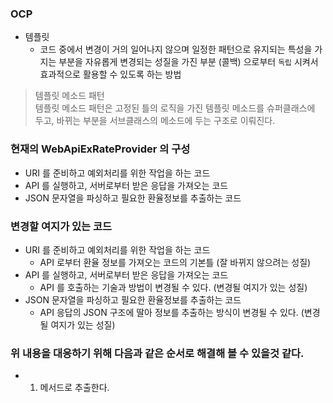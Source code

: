 ### OCP
- 템플릿
  - 코드 중에서 변경이 거의 일어나지 않으며 일정한 패턴으로 유지되는 특성을 가지는 부분을 자유롭게 변경되는 성질을 가진 부분 (콜백) 으로부터 `독립` 시켜서 효과적으로 활용할 수 있도록 하는 방법

> 템플릿 메소드 패턴 <br/>
> 템플릿 메소드 패턴은 고정된 틀의 로직을 가진 템플릿 메소드를 슈퍼클래스에 두고, 바뀌는 부분을 서브클래스의 메소드에 두는 구조로 이뤄진다. 

### 현재의 WebApiExRateProvider 의 구성
- URI 를 준비하고 예외처리를 위한 작업을 하는 코드
- API 를 실행하고, 서버로부터 받은 응답을 가져오는 코드
- JSON 문자열을 파싱하고 필요한 환율정보를 추출하는 코드

### 변경할 여지가 있는 코드
- URI 를 준비하고 예외처리를 위한 작업을 하는 코드
  - API 로부터 환율 정보를 가져오는 코드의 기본틀 (잘 바뀌지 않으려는 성질)
- API 를 실행하고, 서버로부터 받은 응답을 가져오는 코드 
  - API 를 호출하는 기술과 방법이 변경될 수 있다. (변경될 여지가 있는 성질)
- JSON 문자열을 파싱하고 필요한 환율정보를 추출하는 코드
  - API 응답의 JSON 구조에 딸아 정보를 추출하는 방식이 변경될 수 있다. (변경될 여지가 있는 성질)

### 위 내용을 대응하기 위해 다음과 같은 순서로 해결해 볼 수 있을것 같다.
- 1. 메서드로 추출한다.